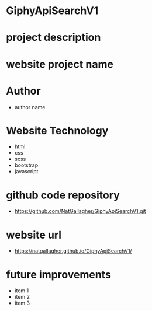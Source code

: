 # GiphyApiSearchV1

# project description

# website project name

# Author
- author name

# Website Technology
- html
- css
- scss
- bootstrap
- javascript

# github code repository
- https://github.com/NatGallagher/GiphyApiSearchV1.git

# website url
- https://natgallagher.github.io/GiphyApiSearchV1/

# future improvements
- item 1
- item 2
- item 3